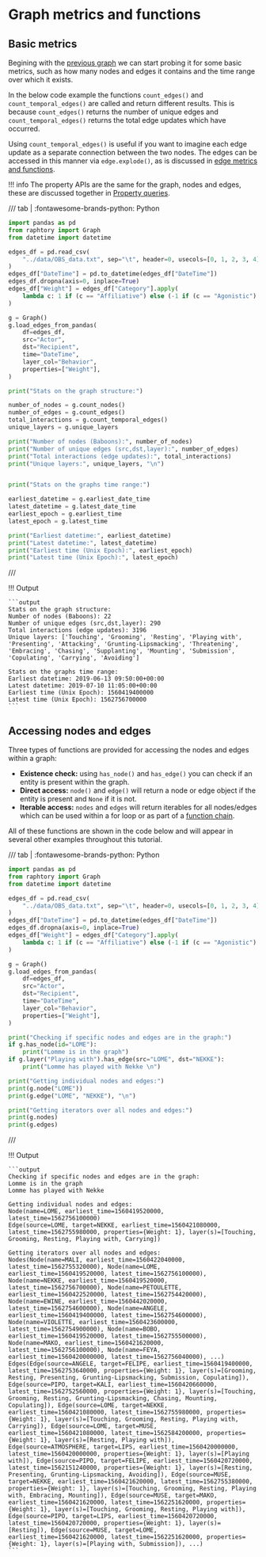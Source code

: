 
# Graph metrics and functions

## Basic metrics
Begining with the [previous graph](1_intro.md) we can start probing it for some basic metrics, such as how many nodes and edges it contains and the time range over which it exists. 

In the below code example  the functions `count_edges()` and `count_temporal_edges()` are called and return different results. This is because `count_edges()` returns the number of unique edges and `count_temporal_edges()` returns the total edge updates which have occurred. 
    
Using `count_temporal_edges()` is useful if you want to imagine each edge update as a separate connection between the two nodes. The edges can be accessed in this manner via `edge.explode()`, as is discussed in [edge metrics and functions](../querying/4_edge-metrics.md).

!!! info
    The property APIs are the same for the graph, nodes and edges, these are discussed together in [Property queries](../querying/5_properties.md).

/// tab | :fontawesome-brands-python: Python
```python
import pandas as pd
from raphtory import Graph
from datetime import datetime

edges_df = pd.read_csv(
    "../data/OBS_data.txt", sep="\t", header=0, usecols=[0, 1, 2, 3, 4], parse_dates=[0]
)
edges_df["DateTime"] = pd.to_datetime(edges_df["DateTime"])
edges_df.dropna(axis=0, inplace=True)
edges_df["Weight"] = edges_df["Category"].apply(
    lambda c: 1 if (c == "Affiliative") else (-1 if (c == "Agonistic") else 0)
)

g = Graph()
g.load_edges_from_pandas(
    df=edges_df,
    src="Actor",
    dst="Recipient",
    time="DateTime",
    layer_col="Behavior",
    properties=["Weight"],
)

print("Stats on the graph structure:")

number_of_nodes = g.count_nodes()
number_of_edges = g.count_edges()
total_interactions = g.count_temporal_edges()
unique_layers = g.unique_layers

print("Number of nodes (Baboons):", number_of_nodes)
print("Number of unique edges (src,dst,layer):", number_of_edges)
print("Total interactions (edge updates):", total_interactions)
print("Unique layers:", unique_layers, "\n")


print("Stats on the graphs time range:")

earliest_datetime = g.earliest_date_time
latest_datetime = g.latest_date_time
earliest_epoch = g.earliest_time
latest_epoch = g.latest_time

print("Earliest datetime:", earliest_datetime)
print("Latest datetime:", latest_datetime)
print("Earliest time (Unix Epoch):", earliest_epoch)
print("Latest time (Unix Epoch):", latest_epoch)
```
///

!!! Output

    ```output
    Stats on the graph structure:
    Number of nodes (Baboons): 22
    Number of unique edges (src,dst,layer): 290
    Total interactions (edge updates): 3196
    Unique layers: ['Touching', 'Grooming', 'Resting', 'Playing with', 'Presenting', 'Attacking', 'Grunting-Lipsmacking', 'Threatening', 'Embracing', 'Chasing', 'Supplanting', 'Mounting', 'Submission', 'Copulating', 'Carrying', 'Avoiding'] 

    Stats on the graphs time range:
    Earliest datetime: 2019-06-13 09:50:00+00:00
    Latest datetime: 2019-07-10 11:05:00+00:00
    Earliest time (Unix Epoch): 1560419400000
    Latest time (Unix Epoch): 1562756700000
    ```

## Accessing nodes and edges  
Three types of functions are provided for accessing the nodes and edges within a graph: 

* **Existence check:** using `has_node()` and `has_edge()` you can check if an entity is present within the graph.
* **Direct access:** `node()` and `edge()` will return a node or edge object if the entity is present and `None` if it is not.
* **Iterable access:** `nodes` and `edges` will return iterables for all nodes/edges which can be used within a for loop or as part of a [function chain](../querying/6_chaining.md).

All of these functions are shown in the code below and will appear in several other examples throughout this tutorial.

/// tab | :fontawesome-brands-python: Python
```python
import pandas as pd
from raphtory import Graph
from datetime import datetime

edges_df = pd.read_csv(
    "../data/OBS_data.txt", sep="\t", header=0, usecols=[0, 1, 2, 3, 4], parse_dates=[0]
)
edges_df["DateTime"] = pd.to_datetime(edges_df["DateTime"])
edges_df.dropna(axis=0, inplace=True)
edges_df["Weight"] = edges_df["Category"].apply(
    lambda c: 1 if (c == "Affiliative") else (-1 if (c == "Agonistic") else 0)
)

g = Graph()
g.load_edges_from_pandas(
    df=edges_df,
    src="Actor",
    dst="Recipient",
    time="DateTime",
    layer_col="Behavior",
    properties=["Weight"],
)

print("Checking if specific nodes and edges are in the graph:")
if g.has_node(id="LOME"):
    print("Lomme is in the graph")
if g.layer("Playing with").has_edge(src="LOME", dst="NEKKE"):
    print("Lomme has played with Nekke \n")

print("Getting individual nodes and edges:")
print(g.node("LOME"))
print(g.edge("LOME", "NEKKE"), "\n")

print("Getting iterators over all nodes and edges:")
print(g.nodes)
print(g.edges)
```
///

!!! Output

    ```output
    Checking if specific nodes and edges are in the graph:
    Lomme is in the graph
    Lomme has played with Nekke 

    Getting individual nodes and edges:
    Node(name=LOME, earliest_time=1560419520000, latest_time=1562756100000)
    Edge(source=LOME, target=NEKKE, earliest_time=1560421080000, latest_time=1562755980000, properties={Weight: 1}, layer(s)=[Touching, Grooming, Resting, Playing with, Carrying]) 

    Getting iterators over all nodes and edges:
    Nodes(Node(name=MALI, earliest_time=1560422040000, latest_time=1562755320000), Node(name=LOME, earliest_time=1560419520000, latest_time=1562756100000), Node(name=NEKKE, earliest_time=1560419520000, latest_time=1562756700000), Node(name=PETOULETTE, earliest_time=1560422520000, latest_time=1562754420000), Node(name=EWINE, earliest_time=1560442020000, latest_time=1562754600000), Node(name=ANGELE, earliest_time=1560419400000, latest_time=1562754600000), Node(name=VIOLETTE, earliest_time=1560423600000, latest_time=1562754900000), Node(name=BOBO, earliest_time=1560419520000, latest_time=1562755500000), Node(name=MAKO, earliest_time=1560421620000, latest_time=1562756100000), Node(name=FEYA, earliest_time=1560420000000, latest_time=1562756040000), ...)
    Edges(Edge(source=ANGELE, target=FELIPE, earliest_time=1560419400000, latest_time=1562753640000, properties={Weight: 1}, layer(s)=[Grooming, Resting, Presenting, Grunting-Lipsmacking, Submission, Copulating]), Edge(source=PIPO, target=KALI, earliest_time=1560420660000, latest_time=1562752560000, properties={Weight: 1}, layer(s)=[Touching, Grooming, Resting, Grunting-Lipsmacking, Chasing, Mounting, Copulating]), Edge(source=LOME, target=NEKKE, earliest_time=1560421080000, latest_time=1562755980000, properties={Weight: 1}, layer(s)=[Touching, Grooming, Resting, Playing with, Carrying]), Edge(source=LOME, target=MUSE, earliest_time=1560421080000, latest_time=1562584200000, properties={Weight: 1}, layer(s)=[Resting, Playing with]), Edge(source=ATMOSPHERE, target=LIPS, earliest_time=1560420000000, latest_time=1560420000000, properties={Weight: 1}, layer(s)=[Playing with]), Edge(source=PIPO, target=FELIPE, earliest_time=1560420720000, latest_time=1562151240000, properties={Weight: 1}, layer(s)=[Resting, Presenting, Grunting-Lipsmacking, Avoiding]), Edge(source=MUSE, target=NEKKE, earliest_time=1560421620000, latest_time=1562755380000, properties={Weight: 1}, layer(s)=[Touching, Grooming, Resting, Playing with, Embracing, Mounting]), Edge(source=MUSE, target=MAKO, earliest_time=1560421620000, latest_time=1562251620000, properties={Weight: 1}, layer(s)=[Touching, Grooming, Resting, Playing with]), Edge(source=PIPO, target=LIPS, earliest_time=1560420720000, latest_time=1560420720000, properties={Weight: 1}, layer(s)=[Resting]), Edge(source=MUSE, target=LOME, earliest_time=1560421620000, latest_time=1562251620000, properties={Weight: 1}, layer(s)=[Playing with, Submission]), ...)
    ```
